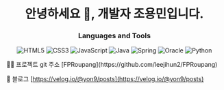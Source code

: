 <h1 align="center">안녕하세요 👋, 개발자 조용민입니다.</h1>

<h3 align="center">Languages and Tools</h3>

<div align="center">
  
![HTML5](https://img.shields.io/badge/-HTML5-F05032?style=for-the-badge&logo=html5&logoColor=white)
![CSS3](https://img.shields.io/badge/css-1572B6?style=for-the-badge&logo=css3&logoColor=white)
![JavaScript](https://img.shields.io/badge/javascript-F7DF1E?style=for-the-badge&logo=javascript&logoColor=black)
![Java](https://img.shields.io/badge/java-007396?style=for-the-badge&logo=java&logoColor=white)
![Spring](https://img.shields.io/badge/spring-6DB33F?style=for-the-badge&logo=spring&logoColor=white)
![Oracle](https://img.shields.io/badge/oracle-F80000?style=for-the-badge&logo=oracle&logoColor=white)
![Python](https://img.shields.io/badge/python-3670A0?style=for-the-badge&logo=python&logoColor=ffdd54)
</div>
 👨‍💻 프로젝트 git 주소 [FPRoupang](https://github.com/leejihun2/FPRoupang)
  
 📝 블로그 [https://velog.io/@yon9/posts](https://velog.io/@yon9/posts)




